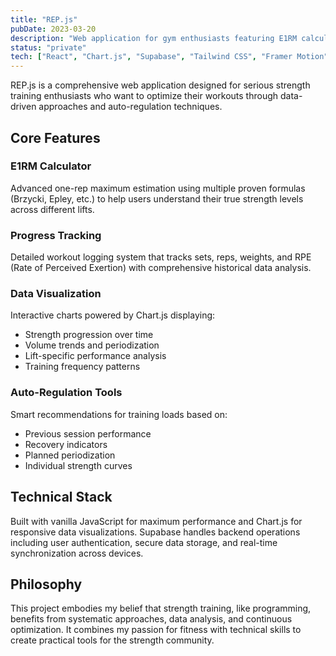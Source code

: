 ```yaml
---
title: "REP.js"
pubDate: 2023-03-20
description: "Web application for gym enthusiasts featuring E1RM calculator, progress tracking, and data visualization for optimized strength training."
status: "private"
tech: ["React", "Chart.js", "Supabase", "Tailwind CSS", "Framer Motion", "Vercel"]
---
```


REP.js is a comprehensive web application designed for serious strength training enthusiasts who want to optimize their workouts through data-driven approaches and auto-regulation techniques.

## Core Features

### E1RM Calculator
Advanced one-rep maximum estimation using multiple proven formulas (Brzycki, Epley, etc.) to help users understand their true strength levels across different lifts.

### Progress Tracking
Detailed workout logging system that tracks sets, reps, weights, and RPE (Rate of Perceived Exertion) with comprehensive historical data analysis.

### Data Visualization
Interactive charts powered by Chart.js displaying:
- Strength progression over time
- Volume trends and periodization
- Lift-specific performance analysis
- Training frequency patterns

### Auto-Regulation Tools
Smart recommendations for training loads based on:
- Previous session performance
- Recovery indicators
- Planned periodization
- Individual strength curves

## Technical Stack

Built with vanilla JavaScript for maximum performance and Chart.js for responsive data visualizations. Supabase handles backend operations including user authentication, secure data storage, and real-time synchronization across devices.

## Philosophy

This project embodies my belief that strength training, like programming, benefits from systematic approaches, data analysis, and continuous optimization. It combines my passion for fitness with technical skills to create practical tools for the strength community.